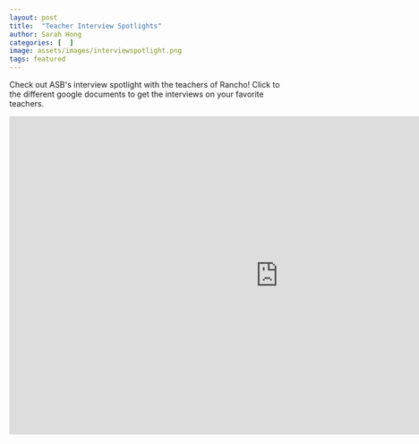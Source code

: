 ```yaml
---
layout: post
title:  "Teacher Interview Spotlights"
author: Sarah Hong
categories: [  ]
image: assets/images/interviewspotlight.png
tags: featured
---
```


Check out ASB's interview spotlight with the teachers of Rancho! Click to the different google documents to get the interviews on your favorite teachers.

<iframe src="https://docs.google.com/presentation/d/e/2PACX-1vScGqSaT5tb-ALw8FCkG2QSud3X7L3NQXaR_rdTIBFvVkA7K1fKVKSx3U0hDh6bKPU9mfmHTjXFQf1F/embed?start=true&loop=true&delayms=30000" frameborder="0" width="960" height="569" allowfullscreen="true" mozallowfullscreen="true" webkitallowfullscreen="true"></iframe>
